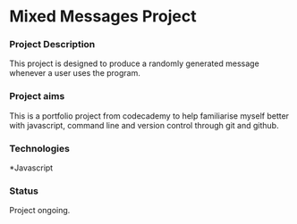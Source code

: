 # Mixed Messages Project

### Project Description

This project is designed to produce a randomly generated message whenever a user uses the program.

### Project aims

This is a portfolio project from codecademy to help familiarise myself better with javascript, command line and version control through git and github.

### Technologies

*Javascript

### Status

Project ongoing.